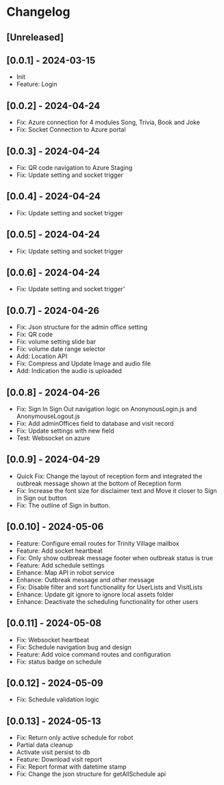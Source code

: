 # Changelog

## [Unreleased]

## [0.0.1] - 2024-03-15
- Init
- Feature: Login

## [0.0.2] - 2024-04-24
- Fix: Azure connection for 4 modules Song, Trivia, Book and Joke
- Fix: Socket Connection to Azure portal

## [0.0.3] - 2024-04-24
- Fix: QR code navigation to Azure Staging
- Fix: Update setting and socket trigger

## [0.0.4] - 2024-04-24
- Fix: Update setting and socket trigger

## [0.0.5] - 2024-04-24
- Fix: Update setting and socket trigger

## [0.0.6] - 2024-04-24
- Fix: Update setting and socket trigger'

## [0.0.7] - 2024-04-26
- Fix: Json structure for the admin office setting
- Fix: QR code
- Fix: volume setting slide bar
- Fix: volume date range selector
- Add: Location API
- Fix: Compress and Update Image and audio file
- Add: Indication the audio is uploaded


## [0.0.8] - 2024-04-26
- Fix: Sign In Sign Out navigation logic on AnonynousLogin.js and AnonymouseLogout.js
- Fix: Add adminOffices field to database and visit record
- Fix: Update settings with new field
- Test: Websocket on azure

## [0.0.9] - 2024-04-29
- Quick Fix: Change the layout of reception form and integrated the outbreak message shown at the bottom of Reception form
- Fix: Increase the font size for disclaimer text and Move it closer to Sign in Sign out button
- Fix: The outline of Sign in button.

## [0.0.10] - 2024-05-06
- Feature: Configure email routes for Trinity Village mailbox
- Feature: Add socket heartbeat
- Fix: Only show outbreak message footer when outbreak status is true
- Feature: Add schedule settings
- Enhance: Map API in robot service
- Enhance: Outbreak message and other message
- Fix: Disable filter and sort functionality for UserLists and VisitLists
- Enhance: Update git ignore to ignore local assets folder
- Enhance: Deactivate the scheduling functionality for other users

## [0.0.11] - 2024-05-08
- Fix: Websocket heartbeat
- Fix: Schedule navigation bug and design
- Feature: Add voice command routes and configuration
- Fix: status badge on schedule

## [0.0.12] - 2024-05-09
- Fix: Schedule validation logic

## [0.0.13] - 2024-05-13
- Fix: Return only active schedule for robot
- Partial data cleanup
- Activate visit persist to db
- Feature: Download visit report
- Fix: Report format with datetime stamp
- Fix: Change the json structure for getAllSchedule api











